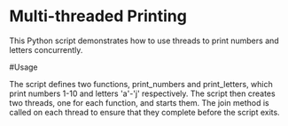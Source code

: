 # Multi-threaded Printing

This Python script demonstrates how to use threads to print numbers and letters concurrently.

#Usage

The script defines two functions, print_numbers and print_letters, which print numbers 1-10 and letters 'a'-'j' respectively. The script then creates two threads, one for each function, and starts them. The join method is called on each thread to ensure that they complete before the script exits.
